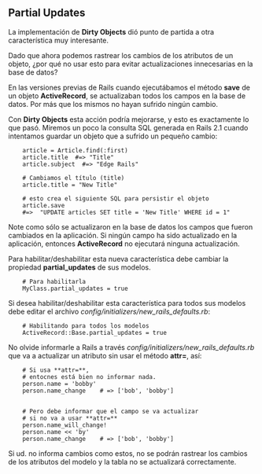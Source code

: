 <!-- -*- mode: markdown; coding: utf-8; -*- -->

## Partial Updates

La implementación de **Dirty Objects** dió punto de partida a otra característica muy interesante.

Dado que ahora podemos rastrear los cambios de los atributos de un objeto, ¿por qué no usar esto para evitar actualizaciones innecesarias en la base de datos?


En las versiones previas de Rails cuando ejecutábamos el método **save** de un objeto **ActiveRecord**, se actualizaban todos los campos en la base de datos. Por más que los mismos no hayan sufrido ningún cambio.

Con **Dirty Objects** esta acción podría mejorarse, y esto es exactamente lo que pasó. Miremos un poco la consulta SQL generada en Rails 2.1 cuando intentamos guardar un objeto que a sufrido un pequeño cambio:

        article = Article.find(:first)
        article.title  #=> "Title"
        article.subject  #=> "Edge Rails"

        # Cambiamos el título (title)
        article.title = "New Title"

        # esto crea el siguiente SQL para persistir el objeto
        article.save
        #=>  "UPDATE articles SET title = 'New Title' WHERE id = 1"

Note como sólo se actualizaron en la base de datos los campos que fueron cambiados en la aplicación. Si ningún campo ha sido actualizado en la aplicación, entonces **ActiveRecord** no ejecutará ninguna actualización.

Para habilitar/deshabilitar esta nueva característica debe cambiar la propiedad **partial\_updates** de sus modelos.

        # Para habilitarla
        MyClass.partial_updates = true


Si desea habilitar/deshabilitar esta característica para todos sus modelos debe editar el archivo *config/initializers/new\_rails\_defaults.rb*:

        # Habilitando para todos los modelos
        ActiveRecord::Base.partial_updates = true

No olvide informarle a Rails a través *config/initializers/new\_rails\_defaults.rb* que va a actualizar un atributo sin usar el método **attr=**, así:

        # Si usa **attr=**,
        # entocnes está bien no informar nada.
        person.name = 'bobby'
        person.name_change    # => ['bob', 'bobby']


        # Pero debe informar que el campo se va actualizar
        # si no va a usar **attr=**
        person.name_will_change!
        person.name << 'by'
        person.name_change    # => ['bob', 'bobby']

Si ud. no informa cambios como estos, no se podrán rastrear los cambios de los atributos del modelo y la tabla no se actualizará correctamente.


